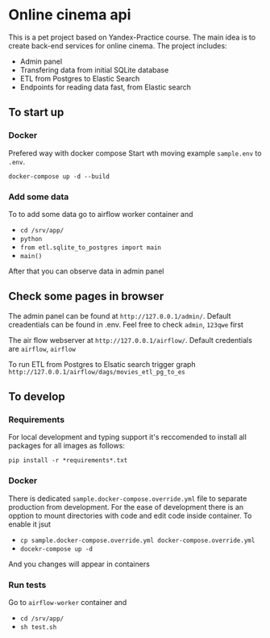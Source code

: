 # Online cinema api

This is a pet project based on Yandex-Practice course.
The main idea is to create back-end services for online cinema.
The project includes:
- Admin panel
- Transfering data from initial SQLite database
- ETL from Postgres to Elastic Search
- Endpoints for reading data fast, from Elastic search

## To start up

### Docker
Prefered way with docker compose
Start wth moving example `sample.env` to `.env`.

`docker-compose up -d --build`
### Add some data
To to add some data go to airflow worker container and
- `cd /srv/app/`
- `python`
- `from etl.sqlite_to_postgres import main`
- `main()`

After that you can observe data in admin panel

## Check some pages in browser

The admin panel can be found at `http://127.0.0.1/admin/`. Default creadentials can be found in .env. Feel free to check `admin`, `123qwe` first

The air flow webserver at `http://127.0.0.1/airflow/`. Default credentials are `airflow`, `airflow`


To run ETL from Postgres to Elsatic search trigger graph `http://127.0.0.1/airflow/dags/movies_etl_pg_to_es`


## To develop
### Requirements
For local development and typing support it's reccomended to install all packages for all images as follows:

`pip install -r *requirements*.txt`

### Docker
There is dedicated `sample.docker-compose.override.yml` file to separate production from development.
For the ease of development there is an opption to mount directories with code and edit code inside container.
To enable it jsut
- `cp sample.docker-compose.override.yml docker-compose.override.yml`
- `docekr-compose up -d`

And you changes will appear in containers

### Run tests

Go to `airflow-worker` container and
- `cd /srv/app/`
- `sh test.sh`

